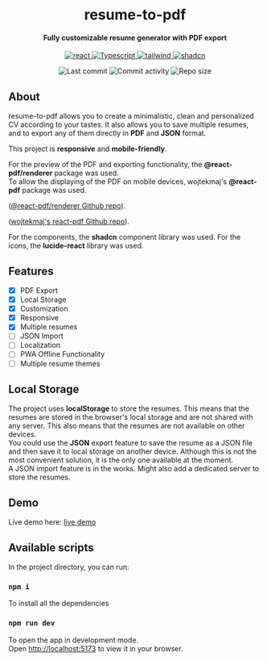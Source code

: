 <p align="center">
  <h1 align="center">resume-to-pdf</h1>
  <h4 align="center">Fully customizable resume generator with PDF export</h4>
</p>

<p align="center">
  <a href="https://react.com/">
    <img alt="react" src="https://shields.io/badge/react-black?logo=react&style=for-the-badge" />
  </a>
    <a href="https://developer.mozilla.org/en-US/docs/Web/JavaScript">
    <img alt="Typescript" src="https://shields.io/badge/TypeScript-3178C6?logo=TypeScript&logoColor=FFF&style=flat-square" />
  </a>
  <a href="https://tailwindcss.com">
    <img alt="tailwind" src="https://img.shields.io/badge/tailwindcss-0F172A?&logo=tailwindcss" />
  </a>
    <a href="https://ui.shadcn.com/">
    <img alt="shadcn" src="https://img.shields.io/badge/shadcn%2Fui-000?logo=shadcnui&logoColor=fff" />
  </a>
</p>

<p align="center">
  <img alt="Last commit" src="https://img.shields.io/github/last-commit/rejnowicz281/resume-to-pdf?color=%23B5CDA3&logo=github&logoColor=white" />
  <img alt="Commit activity" src="https://img.shields.io/github/commit-activity/y/rejnowicz281/resume-to-pdf?color=%23A76844&logo=github&logoColor=white" />
  <img alt="Repo size" src="https://img.shields.io/github/repo-size/rejnowicz281/resume-to-pdf?color=%23C1AC95&logo=github&logoColor=white" />
</p>

## About

resume-to-pdf allows you to create a minimalistic, clean and personalized CV according to your tastes. It also allows you to save multiple resumes, and to export any of them directly in **PDF** and **JSON** format.

This project is **responsive** and **mobile-friendly**.

For the preview of the PDF and exporting functionality, the **@react-pdf/renderer** package was used.\
To allow the displaying of the PDF on mobile devices, wojtekmaj's **@react-pdf** package was used.

([@react-pdf/renderer Github repo](https://github.com/diegomura/react-pdf)).

([wojtekmaj's react-pdf Github repo](https://github.com/wojtekmaj/react-pdf)).

For the components, the **shadcn** component library was used. For the icons, the **lucide-react** library was used.

## Features

-   [x] PDF Export
-   [x] Local Storage
-   [x] Customization
-   [x] Responsive
-   [x] Multiple resumes
-   [ ] JSON Import
-   [ ] Localization
-   [ ] PWA Offline Functionality
-   [ ] Multiple resume themes

## Local Storage

The project uses **localStorage** to store the resumes.
This means that the resumes are stored in the browser's local storage and are not shared with any server. This also means that the resumes are not available on other devices.\
You could use the **JSON** export feature to save the resume as a JSON file and then save it to local storage on another device. Although this is not the most convenient solution, it is the only one available at the moment.\
A JSON import feature is in the works. Might also add a dedicated server to store the resumes.

## Demo

Live demo here: [live demo](https://rejnowicz281.github.io/resume-to-pdf/)

## Available scripts

In the project directory, you can run:

### `npm i`

To install all the dependencies

### `npm run dev`

To open the app in development mode.\
Open [http://localhost:5173](http://localhost:5173) to view it in your browser.
